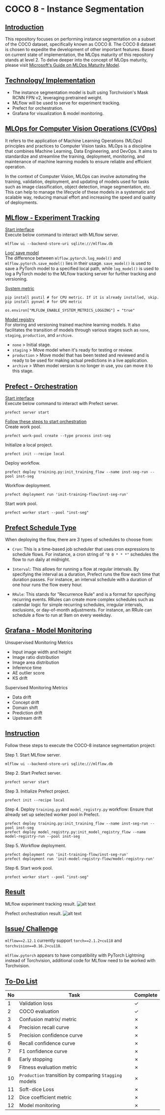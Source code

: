 # COCO 8 - Instance Segmentation

## <ins>Introduction</ins>
This repository focuses on performing instance segmentation on a subset of the COCO dataset, specifically known as COCO 8. The COCO 8 dataset is chosen to expedite the development of other important features. Based on current state of implementation, the MLOps maturity of this repository stands at level 2. To delve deeper into the concept of MLOps maturity, please visit [Microsoft's Guide on MLOps Maturity Model](https://learn.microsoft.com/en-us/azure/architecture/ai-ml/guide/mlops-maturity-model).

## <ins>Technology/ Implementation</ins>
- The instance segmentation model is built using Torchvision's Mask RCNN FPN v2, leveraging pretrained weight.
- MLflow will be used to serve for experiment tracking.
- Prefect for orchestration.
- Grafana for visualization & model monitoring.

## <ins>MLOps for Computer Vision Operations (CVOps)</ins>
It refers to the application of Machine Learning Operations (MLOps) principles and practices to Computer Vision tasks. MLOps is a discipline that combines Machine Learning, Data Engineering, and DevOps. It aims to standardize and streamline the training, deployment, monitoring, and maintenance of machine learning models to ensure reliable and efficient operation.

In the context of Computer Vision, MLOps can involve automating the training, validation, deployment, and updating of models used for tasks such as image classification, object detection, image segmentation, etc. This can help to manage the lifecycle of these models in a systematic and scalable way, reducing manual effort and increasing the speed and quality of deployments.

## <ins>MLflow - Experiment Tracking</ins>
<ins>Start interface</ins>
<br>
Execute below command to interact with MLflow server.
<br>
```
mlflow ui --backend-store-uri sqlite:///mlflow.db
```

<ins>Log/ save model</ins>
<br>
The difference between `mlflow.pytorch.log_model()` and `mlflow.pytorch.save_model()` lies in their usage. `save_model()` is used to save a PyTorch model to a specified local path, while `log_model()` is used to log a PyTorch model to the MLflow tracking server for further tracking and versioning.

<ins>System metric</ins>
<br>
```
pip install psutil # for CPU metric. If it is already installed, skip.
pip install pynvml # for GPU metric
```
```
os.environ["MLFLOW_ENABLE_SYSTEM_METRICS_LOGGING"] = "true"
```

<ins>Model registry</ins>
<br>
For storing and versioning trained machine learning models. It also facilitates the transition of models through various stages such as `none`, `staging`, `production`, and `archive`.

- `none` > Initial stage.
- `staging` > Move model when it's ready for testing or review.
- `production` > Move model that has been tested and reviewed and is ready to be used for making actual predictions in a live application.
- `archive` > When model version is no longer in use, you can move it to this stage.

## <ins>Prefect - Orchestration</ins>
<ins>Start interface</ins>
<br>
Execute below command to interact with Prefect server.
<br>
```
prefect server start
```

<ins>Follow these steps to start orchestration</ins>
<br>
Create work pool.
<br>
```
prefect work-pool create --type process inst-seg
```

Initialize a local project.
<br>
```
prefect init --recipe local
```

Deploy workflow.
<br>
```
prefect deploy training.py:init_training_flow --name inst-seg-run --pool inst-seg
```

Workflow deployment.
<br>
```
prefect deployment run 'init-training-flow/inst-seg-run'
```

Start work pool.
<br>
```
prefect worker start --pool "inst-seg"
```

## <ins>Prefect Schedule Type</ins>
When deploying the flow, there are 3 types of schedules to choose from:

- `Cron`: This is a time-based job scheduler that uses cron expressions to schedule flows. For instance, a cron string of `"0 0 * * *"` schedules the flow to run daily at midnight.

- `Interval`: This allows for running a flow at regular intervals. By specifying the interval as a duration, Prefect runs the flow each time that duration passes. For instance, an interval schedule with a duration of one hour runs the flow every hour.

- `RRule`: This stands for "Recurrence Rule" and is a format for specifying recurring events. RRules can create more complex schedules such as calendar logic for simple recurring schedules, irregular intervals, exclusions, or day-of-month adjustments. For instance, an RRule can schedule a flow to run at 9am on every weekday.

## <ins>Grafana - Model Monitoring</ins>
Unsupervised Monitoring Metrics
- Input image width and height
- Image ratio distribution
- Image area distribution
- Inference time
- AE outlier score
- KS drift

Supervised Monitoring Metrics
- Data drift
- Concept drift
- Domain shift
- Prediction drift
- Upstream drift

## <ins>Instruction</ins>
Follow these steps to execute the COCO-8 instance segmentation project:

Step 1. Start MLflow server.
<br>
```
mlflow ui --backend-store-uri sqlite:///mlflow.db
```
Step 2. Start Prefect server.
<br>
```
prefect server start
```
Step 3. Initialize Prefect project.
<br>
```
prefect init --recipe local
```
Step 4. Deploy `training.py` and `model_registry.py` workflow: Ensure that already set up selected worker pool in Prefect.
<br>
```
prefect deploy training.py:init_training_flow --name inst-seg-run --pool inst-seg
prefect deploy model_registry.py:init_model_registry_flow --name model-registry-run --pool inst-seg
```
Step 5. Workflow deployment.
<br>
```
prefect deployment run 'init-training-flow/inst-seg-run'
prefect deployment run 'init-model-registry-flow/model-registry-run'
```
Step 6. Start work pool.
<br>
```
prefect worker start --pool "inst-seg"
```
## <ins>Result</ins>

MLflow experiment tracking result.
![alt text](image/mlflow.png)

Prefect orchestration result.
![alt text](image/prefect.png)

## <ins>Issue/ Challenge</ins>
`mlflow==2.12.1` currently support `torch==2.1.2+cu118` and `torchvision==0.16.2+cu118`.

`mlflow.pytorch` appears to have compatibility with PyTorch Lightning instead of Torchvision, additional code for MLflow need to be worked with Torchvision.

## <ins>To-Do List</ins>
| No | Task                                              | Complete |
| --- | ------------------------------------------------- | ---- |
| 1 | Validation loss | &check; |
| 2 | COCO evaluation | &check; |
| 3 | Confusion matrix/ metric | &cross; |
| 4 | Precision recall curve | &cross; |
| 5 | Precision confidence curve | &cross; |
| 6 | Recall confidence curve | &cross; |
| 7 | F1 confidence curve | &cross; |
| 8 | Early stopping | &cross; |
| 9 | Fitness evaluation metric | &cross; |
| 10 | `Production` transition by comparing `Stagging` models | &cross; |
| 11 | Soft-dice Loss | &cross; |
| 12 | Dice coefficient metric | &cross; |
| 12 | Model monitoring | &cross; |